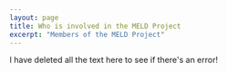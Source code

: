 ```yaml
---
layout: page
title: Who is involved in the MELD Project
excerpt: "Members of the MELD Project"
---
```


I have deleted all the text here to see if there's an error!
